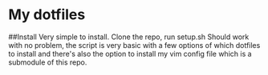 # My dotfiles

##Install
Very simple to install. Clone the repo, run setup.sh
Should work with no problem, the script is very basic with a few
options of which dotfiles to install and there's also the option
to install my vim config file which is a submodule of this repo.
